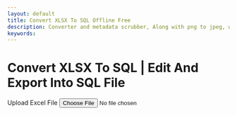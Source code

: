 ```yaml
---
layout: default
title: Convert XLSX To SQL Offline Free
description: Converter and metadata scrubber, Along with png to jpeg, wav to mp3, Recet Image & Much more;
keywords: 
---
```

<script src="https://cdnjs.cloudflare.com/ajax/libs/xlsx/0.18.5/xlsx.full.min.js"></script>
<!-- JSONView (depends on jQuery) -->

<h1>Convert XLSX To SQL | Edit And Export Into SQL File </h1>


<section class="tool-section container" style="width: 99%; overflow-y: hidden;">
    <div class="upload-section">
        <label for="file-input" class="upload-label">Upload Excel File</label>
        <input type="file" id="file-input" accept=".xlsx,.xls">
    </div>
 <div id="loader" style="display:none;">⏳ Loading file...</div>
<div style="min-width: 100%; display:none; justify-content: flex-end; margin-top: 1rem; margin-bottom: 1rem;" id="exportOptions">
        <label class="export-label" onclick="exportToSQL()" ><u>Export To SQL</u></label>
    </div>
<div id="table-container" style="  max-height: 78vh; overflow: auto; margin-top: 1rem;" contenteditable ></div>

<script src="/assets/js/xlsx-to-sql.js"></script>